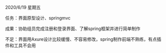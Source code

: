 2020/6/19 星期五

任务：界面原型设计、springmvc

成果：协助组员完成注册和登录界面、了解spring框架并进行简单制作

不足：界面用Axure设计比较缓慢、不容易修改，spring制作前端不熟练，有点插件和工具不会用